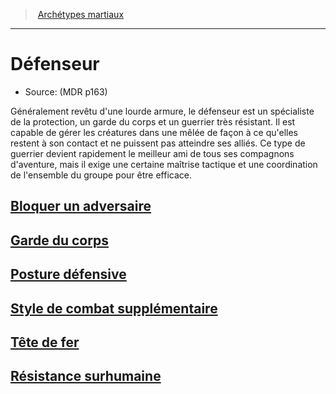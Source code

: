 ﻿---
!SubClassItem
Name: Défenseur
Source: (MDR p163)
Id: fighter_defender_hd.md#défenseur
RootId: fighter_defender_hd.md
ParentLink: fighter_hd.md#archétypes-martiaux
ParentName: Archétypes martiaux
NameLevel: 1
Attributes: {}
---
>  [Archétypes martiaux](hd_fighter_archetypes_martiaux.md)

---


# Défenseur

- Source: (MDR p163)

Généralement revêtu d'une lourde armure, le défenseur est un spécialiste de la protection, un garde du corps et un guerrier très résistant. Il est capable de gérer les créatures dans une mêlée de façon à ce qu'elles restent à son contact et ne puissent pas atteindre ses alliés. Ce type de guerrier devient rapidement le meilleur ami de tous ses compagnons d'aventure, mais il exige une certaine maîtrise tactique et une coordination de l'ensemble du groupe pour être efficace.



## [Bloquer un adversaire](hd_fighter_defender_bloquer_un_adversaire.md)



## [Garde du corps](hd_fighter_defender_garde_du_corps.md)



## [Posture défensive](hd_fighter_defender_posture_defensive.md)



## [Style de combat supplémentaire](hd_fighter_defender_style_de_combat_supplementaire.md)



## [Tête de fer](hd_fighter_defender_tete_de_fer.md)



## [Résistance surhumaine](hd_fighter_defender_resistance_surhumaine.md)

